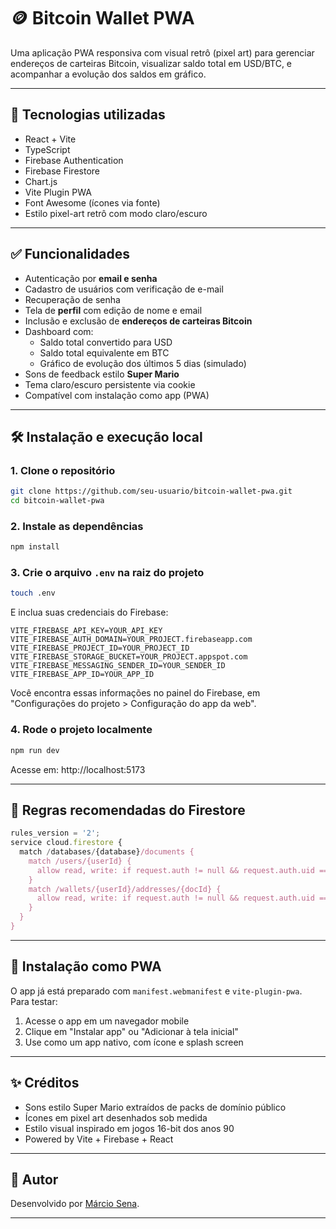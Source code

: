 # 🪙 Bitcoin Wallet PWA

Uma aplicação PWA responsiva com visual retrô (pixel art) para gerenciar endereços de carteiras Bitcoin, visualizar saldo total em USD/BTC, e acompanhar a evolução dos saldos em gráfico.

---

## 🚀 Tecnologias utilizadas

- React + Vite
- TypeScript
- Firebase Authentication
- Firebase Firestore
- Chart.js
- Vite Plugin PWA
- Font Awesome (ícones via fonte)
- Estilo pixel-art retrô com modo claro/escuro

---

## ✅ Funcionalidades

- Autenticação por **email e senha**
- Cadastro de usuários com verificação de e-mail
- Recuperação de senha
- Tela de **perfil** com edição de nome e email
- Inclusão e exclusão de **endereços de carteiras Bitcoin**
- Dashboard com:
  - Saldo total convertido para USD
  - Saldo total equivalente em BTC
  - Gráfico de evolução dos últimos 5 dias (simulado)
- Sons de feedback estilo **Super Mario**
- Tema claro/escuro persistente via cookie
- Compatível com instalação como app (PWA)

---

## 🛠️ Instalação e execução local

### 1. Clone o repositório

```bash
git clone https://github.com/seu-usuario/bitcoin-wallet-pwa.git
cd bitcoin-wallet-pwa
```

### 2. Instale as dependências

```bash
npm install
```

### 3. Crie o arquivo `.env` na raiz do projeto

```bash
touch .env
```

E inclua suas credenciais do Firebase:

```
VITE_FIREBASE_API_KEY=YOUR_API_KEY
VITE_FIREBASE_AUTH_DOMAIN=YOUR_PROJECT.firebaseapp.com
VITE_FIREBASE_PROJECT_ID=YOUR_PROJECT_ID
VITE_FIREBASE_STORAGE_BUCKET=YOUR_PROJECT.appspot.com
VITE_FIREBASE_MESSAGING_SENDER_ID=YOUR_SENDER_ID
VITE_FIREBASE_APP_ID=YOUR_APP_ID
```

Você encontra essas informações no painel do Firebase, em "Configurações do projeto > Configuração do app da web".

### 4. Rode o projeto localmente

```bash
npm run dev
```

Acesse em: http://localhost:5173

---

## 🔐 Regras recomendadas do Firestore

```js
rules_version = '2';
service cloud.firestore {
  match /databases/{database}/documents {
    match /users/{userId} {
      allow read, write: if request.auth != null && request.auth.uid == userId;
    }
    match /wallets/{userId}/addresses/{docId} {
      allow read, write: if request.auth != null && request.auth.uid == userId;
    }
  }
}
```

---

## 📱 Instalação como PWA

O app já está preparado com `manifest.webmanifest` e `vite-plugin-pwa`.  
Para testar:

1. Acesse o app em um navegador mobile
2. Clique em "Instalar app" ou "Adicionar à tela inicial"
3. Use como um app nativo, com ícone e splash screen

---

## ✨ Créditos

- Sons estilo Super Mario extraídos de packs de domínio público
- Ícones em pixel art desenhados sob medida
- Estilo visual inspirado em jogos 16-bit dos anos 90
- Powered by Vite + Firebase + React

---

## 🧠 Autor

Desenvolvido por [Márcio Sena](https://github.com/oicramkroll).

---